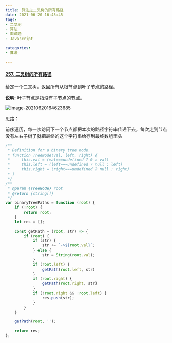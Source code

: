 ```yaml
---
title: 算法之二叉树的所有路径
date: 2021-06-20 16:45:45
tags:
- 二叉树
- 算法
- 面试题
- Javascript

categories:
- 算法

---
```


#### [257. 二叉树的所有路径](https://leetcode-cn.com/problems/binary-tree-paths/)

给定一个二叉树，返回所有从根节点到叶子节点的路径。

**说明:** 叶子节点是指没有子节点的节点。

![image-20210620164623685](D:\Blogs\NollieLeo.github.io\source\_posts\算法之二叉树的所有路径\image-20210620164623685.png)



思路：

前序遍历，每一次访问下一个节点都把本次的路径字符串传递下去，每次走到节点没有左右子树了就把最终的这个字符串给存到最终数组里头

```js
/**
 * Definition for a binary tree node.
 * function TreeNode(val, left, right) {
 *     this.val = (val===undefined ? 0 : val)
 *     this.left = (left===undefined ? null : left)
 *     this.right = (right===undefined ? null : right)
 * }
 */
/**
 * @param {TreeNode} root
 * @return {string[]}
 */
var binaryTreePaths = function (root) {
    if (!root) {
        return root;
    }
    let res = [];

    const getPath = (root, str) => {
        if (root) {
            if (str) {
                str += `->${root.val}`;
            } else {
                str = String(root.val);
            }
            if (root.left) {
                getPath(root.left, str)
            }
            if (root.right) {
                getPath(root.right, str)
            }
            if (!root.right && !root.left) {
                res.push(str);
            }
        }
    }

    getPath(root, '');

    return res;
};
```



